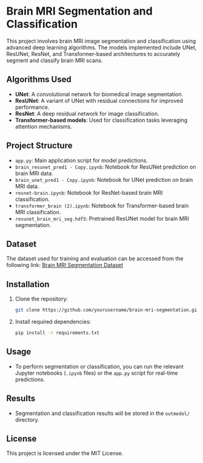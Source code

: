 # Brain MRI Segmentation and Classification

This project involves brain MRI image segmentation and classification using advanced deep learning algorithms. The models implemented include UNet, ResUNet, ResNet, and Transformer-based architectures to accurately segment and classify brain MRI scans.

## Algorithms Used
- **UNet**: A convolutional network for biomedical image segmentation.
- **ResUNet**: A variant of UNet with residual connections for improved performance.
- **ResNet**: A deep residual network for image classification.
- **Transformer-based models**: Used for classification tasks leveraging attention mechanisms.

## Project Structure

- `app.py`: Main application script for model predictions.
- `brain_resunet_pred1 - Copy.ipynb`: Notebook for ResUNet prediction on brain MRI data.
- `brain_unet_pred1 - Copy.ipynb`: Notebook for UNet prediction on brain MRI data.
- `resnet-brain.ipynb`: Notebook for ResNet-based brain MRI classification.
- `transformer_brain (2).ipynb`: Notebook for Transformer-based brain MRI classification.
- `resunet_brain_mri_seg.hdf5`: Pretrained ResUNet model for brain MRI segmentation.

## Dataset
The dataset used for training and evaluation can be accessed from the following link:
[Brain MRI Segmentation Dataset](<INSERT-DATASET-LINK-HERE>)

## Installation

1. Clone the repository:
    ```bash
    git clone https://github.com/yourusername/brain-mri-segmentation.git
    ```
2. Install required dependencies:
    ```bash
    pip install -r requirements.txt
    ```

## Usage

- To perform segmentation or classification, you can run the relevant Jupyter notebooks (`.ipynb` files) or the `app.py` script for real-time predictions.

## Results

- Segmentation and classification results will be stored in the `outmodel/` directory.

## License
This project is licensed under the MIT License.
